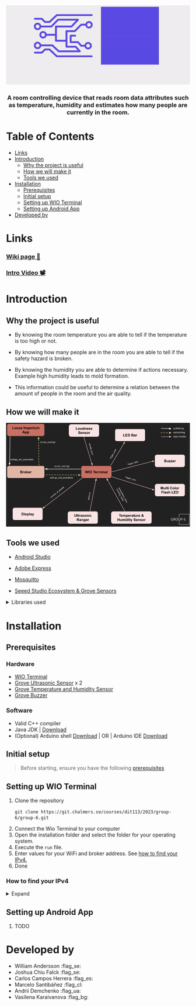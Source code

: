 
<div align="center">

![Locus Imperium](/media/LocusImperium.gif)

### A room controlling device that reads room data attributes such as temperature, humidity and estimates how many people are currently in the room.

</div>

# Table of Contents 

- [Links](#links)
- [Introduction](#introduction)
  - [Why the project is useful](#why-the-project-is-useful)
  - [How we will make it](#how-we-will-make-it)
  - [Tools we used](#tools-we-used)
- [Installation](#installation)
  - [Prerequisites](#prerequisites)
  - [Initial setup](#initial-setup)
  - [Setting up WIO Terminal](#setting-up-wio-terminal)
  - [Setting up Android App](#setting-up-android-app)
- [Developed by](#developed-by)

# Links

### [Wiki page 📖](https://git.chalmers.se/courses/dit113/2023/group-6/group-6/-/wikis/home)

### [Intro Video 📽️](https://drive.google.com/file/d/1Pbf4bzjwEkn8IahF9TAhGNku1HNMAWEZ/view?usp=sharing)

# Introduction

## Why the project is useful

- By knowing the room temperature you are able to tell if the temperature is too high or not.

- By knowing how many people are in the room you are able to tell if the safety hazard is broken.

- By knowing the humidity you are able to determine if actions necessary. Example high humidity leads to mold formation.

- This information could be useful to determine a relation between the amount of people in the room and the air quality.

## How we will make it

![Locus Imperium](/media/mqtt.png)

## Tools we used

- [Android Studio](https://developer.android.com/studio)

- [Adobe Express](https://www.adobe.com/express/)

- [Mosquitto](https://mosquitto.org/)

- [Seeed Studio Ecosystem & Grove Sensors](https://www.seeedstudio.com/)

<details>
<summary> Libraries used </summary>

- [Seeeduino SAMD Core (1.8.3)](https://www.seeedstudio.com/) by Seeed Studio
- [Grove Temperature And Humidity Sensor (2.0.1)](https://github.com/Seeed-Studio/Grove_Temperature_And_Humidity_Sensor) by Seeed Studio
- [Grove Ultrasonic Ranger (1.0.1)](https://github.com/Seeed-Studio/Seeed_Arduino_UltrasonicRanger) by Seeed Studio
- [PubSubClient (2.8.0)](https://github.com/knolleary/pubsubclient) by Nick O’Leary
- [FS (File System) (2.1.1)]() by Seeed Studio
- [rpcUnified (2.1.4)](https://github.com/Seeed-Studio/Seeed_Arduino_rpcUnified) by Seeed Studio
- [rpcWiFi (1.0.6)](https://github.com/Seeed-Studio/Seeed_Arduino_rpcWiFi) by Seeed Studio
- [SFUD (Serial Flash Universal Driver) (2.0.2)](https://github.com/Seeed-Studio/Seeed_Arduino_SFUD) by Seeed Studio
- [Mbed TLS (3.0.1)](https://github.com/Seeed-Studio/Seeed_Arduino_mbedtls) by Seeed Studio

</details>

# Installation

## Prerequisites
### Hardware
 - [WIO Terminal](https://wiki.seeedstudio.com/Wio-Terminal-Getting-Started/)
 - [Grove Ultrasonic Sensor](https://wiki.seeedstudio.com/Grove-Ultrasonic_Ranger/) x 2
 - [Grove Temperature and Humidity Sensor](https://wiki.seeedstudio.com/Grove-TemperatureAndHumidity_Sensor/)
 - [Grove Buzzer](https://wiki.seeedstudio.com/Grove-Buzzer/)

### Software
 - Valid C++ compiler
 - Java JDK | [Download](https://www.oracle.com/java/technologies/javase-jdk16-downloads.html)
  - (Optional) Arduino shell [Download](https://www.arduino.cc/en/software) | OR | Arduino IDE [Download](https://www.arduino.cc/en/software)

## Initial setup
> Before starting, ensure you have the following [prerequisites](#prerequisites)

## Setting up WIO Terminal
1. Clone the repository 
   ```
   git clone https://git.chalmers.se/courses/dit113/2023/group-6/group-6.git
   ```
2. Connect the Wio Terminal to your computer
3. Open the installation folder and select the folder for your operating system.
4. Execute the  `run` file.
5. Enter values for your WiFi and broker address. See [how to find your IPv4.](#how-to-find-your-ipv4)
6. Done

### How to find your IPv4
<details>
<summary> Expand </summary>

- Open a terminal, run the command: Windows: `ipconfig` | MacOS: `/sbin/ifconfig` | Linux: *you know how to do it already*.

- Find and select:
"Wireless LAN adapter Wi-Fi: IPv4 Address"

</details>

## Setting up Android App

1. TODO

# Developed by

- William Andersson :flag_se:
- Joshua Chiu Falck :flag_se:
- Carlos Campos Herrera :flag_es:
- Marcelo Santibáñez :flag_cl:
- Andrii Demchenko :flag_ua:
- Vasilena Karaivanova :flag_bg:
